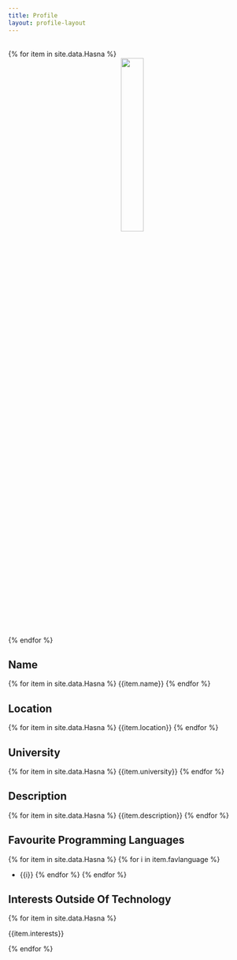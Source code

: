 ```yaml
---
title: Profile
layout: profile-layout
---
```



<br>
{% for item in site.data.Hasna %}
<div align="center">
<img src="../assets/img/{{ item.img }}" class="pod-img" width="30%"/>
</div>
{% endfor %}

## Name
{% for item in site.data.Hasna %}
{{item.name}}
{% endfor %}

## Location

{% for item in site.data.Hasna %}
{{item.location}}
{% endfor %}



## University

{% for item in site.data.Hasna %}
{{item.university}}
{% endfor %}


## Description

{% for item in site.data.Hasna %}
{{item.description}}
{% endfor %}


## Favourite Programming Languages

{% for item in site.data.Hasna %}
{% for i in item.favlanguage %}
- {{i}}
{% endfor %}
{% endfor %}


## Interests Outside Of Technology

{% for item in site.data.Hasna %}

{{item.interests}}

{% endfor %}